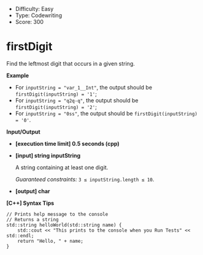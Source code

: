 - Difficulty: Easy
- Type: Codewriting
- Score: 300

# firstDigit

Find the leftmost digit that occurs in a given string.

**Example**

- For `inputString = "var_1__Int"`, the output should be
  `firstDigit(inputString) = '1'`;
- For `inputString = "q2q-q"`, the output should be
  `firstDigit(inputString) = '2'`;
- For `inputString = "0ss"`, the output should be
  `firstDigit(inputString) = '0'`.

**Input/Output**

- **[execution time limit] 0.5 seconds (cpp)**

- **[input] string inputString**

  A string containing at least one digit.

  *Guaranteed constraints:*
  `3 ≤ inputString.length ≤ 10`.

- **[output] char**

**[C++] Syntax Tips**

```
// Prints help message to the console
// Returns a string
std::string helloWorld(std::string name) {
    std::cout << "This prints to the console when you Run Tests" << std::endl;
    return "Hello, " + name;
}
```